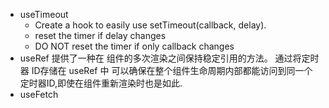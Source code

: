 * useTimeout 
    - Create a hook to easily use setTimeout(callback, delay).
    - reset the timer if delay changes
    - DO NOT reset the timer if only callback changes
* useRef  提供了一种在 组件的多次渲染之间保持稳定引用的方法。 通过将定时器 ID存储在 useRef 中 可以确保在整个组件生命周期内部都能访问到同一个定时器ID,即使在组件重新渲染时也是如此.
* useFetch 

